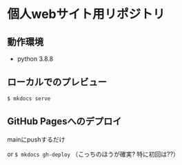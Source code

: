 # 個人webサイト用リポジトリ

## 動作環境
- python 3.8.8

## ローカルでのプレビュー
```
$ mkdocs serve
```

## GitHub Pagesへのデプロイ
mainにpushするだけ

or `$ mkdocs gh-deploy` （こっちのほうが確実? 特に初回は??）
